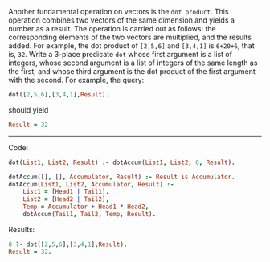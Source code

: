 Another fundamental operation on vectors is the `dot product`. This operation combines
two vectors of the same dimension and yields a number as a result. The operation is
carried out as follows: the corresponding elements of the two vectors are multiplied,
and the results added. For example, the dot product of `[2,5,6]` and `[3,4,1]` is `6+20+6`, 
that is, `32`. Write a 3-place predicate `dot` whose first argument is a list of integers,
whose second argument is a list of integers of the same length as the first, and whose
third argument is the dot product of the first argument with the second. For example,
the query:

```prolog
dot([2,5,6],[3,4,1],Result).
```

should yield

```prolog
Result = 32
```

---

Code:

```prolog
dot(List1, List2, Result) :- dotAccum(List1, List2, 0, Result).

dotAccum([], [], Accumulator, Result) :- Result is Accumulator.
dotAccum(List1, List2, Accumulator, Result) :-
    List1 = [Head1 | Tail1],
    List2 = [Head2 | Tail2],
    Temp = Accumulator + Head1 * Head2,
    dotAccum(Tail1, Tail2, Temp, Result).
```

Results:

```prolog
8 ?- dot([2,5,6],[3,4,1],Result).
Result = 32.
```